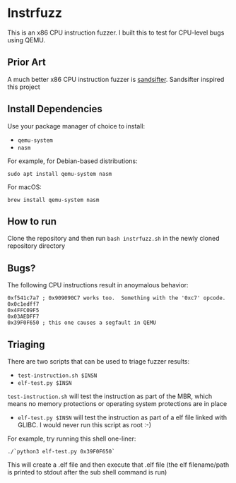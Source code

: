 # Instrfuzz

This is an x86 CPU instruction fuzzer. I built this to test for CPU-level bugs using QEMU.  

## Prior Art

A much better x86 CPU instruction fuzzer is [sandsifter](https://github.com/xoreaxeaxeax/sandsifter).  Sandsifter inspired this project

## Install Dependencies

Use your package manager of choice to install:

* `qemu-system`
* `nasm`

For example, for Debian-based distributions:

```
sudo apt install qemu-system nasm
```

For macOS:

```
brew install qemu-system nasm
```

## How to run

Clone the repository and then run `bash instrfuzz.sh` in the newly cloned repository directory

## Bugs?

The following CPU instructions result in anoymalous behavior:

```
0xf541c7a7 ; 0x909090C7 works too.  Something with the '0xc7' opcode.
0x0c1edff7
0x4FFC09F5
0x03AEDFF7
0x39F0F650 ; this one causes a segfault in QEMU
```

## Triaging

There are two scripts that can be used to triage fuzzer results:

* `test-instruction.sh $INSN`
* `elf-test.py $INSN`

`test-instruction.sh` will test the instruction as part of the MBR, which means no memory protections or operating system protections are in place

* `elf-test.py $INSN` will test the instruction as part of a elf file linked with GLIBC.  I would never run this script as root :-)

For example, try running this shell one-liner:

```
./`python3 elf-test.py 0x39F0F650`
```

This will create a .elf file and then execute that .elf file (the elf filename/path is printed to stdout after the sub shell command is run)